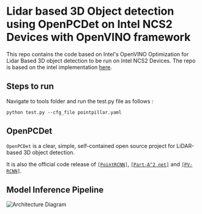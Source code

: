 # Lidar based 3D Object detection using OpenPCDet on Intel NCS2 Devices with OpenVINO framework

This repo contains the code based on Intel's OpenVINO Optimization for Lidar Based 3D object detection to be run on Intel NCS2 Devices. The repo is based on the intel implementation [here](https://github.com/intel/OpenVINO-optimization-for-PointPillars). 


## Steps to run

Navigate to tools folder and run the test.py file as follows : 

```
python test.py --cfg_file pointpillar.yaml
```

## OpenPCDet

`OpenPCDet` is a clear, simple, self-contained open source project for LiDAR-based 3D object detection. 

It is also the official code release of [`[PointRCNN]`](https://arxiv.org/abs/1812.04244), [`[Part-A^2 net]`](https://arxiv.org/abs/1907.03670) and [`[PV-RCNN]`](https://arxiv.org/abs/1912.13192). 

## Model Inference Pipeline

![Architecture Diagram](https://user-images.githubusercontent.com/16526627/211655233-ca888f6f-87a4-483b-b686-224d3227689e.png)





